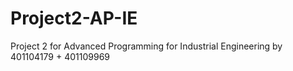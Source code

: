 # Project2-AP-IE
Project 2 for Advanced Programming for Industrial Engineering by 401104179 + 401109969
